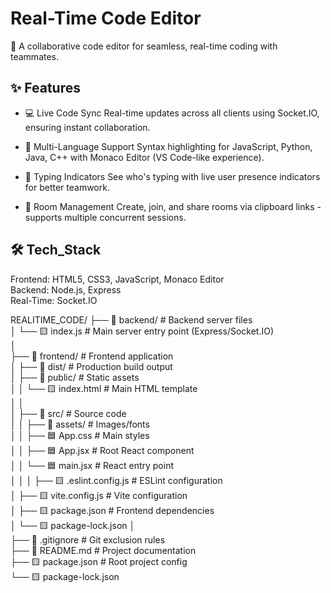 # Real-Time Code Editor
🚀 A collaborative code editor for seamless, real-time coding with teammates.

## ✨ Features

- 💻 Live Code Sync
  Real-time updates across all clients using Socket.IO, ensuring instant collaboration.

- 📜 Multi-Language Support
  Syntax highlighting for JavaScript, Python, Java, C++ with Monaco Editor (VS Code-like experience).

- 👥 Typing Indicators
  See who's typing with live user presence indicators for better teamwork.

- 🔗 Room Management
  Create, join, and share rooms via clipboard links - supports multiple concurrent sessions.

## 🛠️ Tech_Stack

Frontend: HTML5, CSS3, JavaScript, Monaco Editor
<br>
Backend: Node.js, Express
<br>
Real-Time: Socket.IO
<br>

REALITIME_CODE/
├── 📁 backend/                  # Backend server files <br>
│   └── 🟨 index.js              # Main server entry point (Express/Socket.IO) <br>
│<br>
├── 📁 frontend/                 # Frontend application <br>
│   ├── 📁 dist/                 # Production build output <br>
│   ├── 📁 public/               # Static assets <br>
│   │   └── 🟨 index.html        # Main HTML template <br>
│   │ <br>
│   ├── 📁 src/                  # Source code <br>
│   │   ├── 📁 assets/           # Images/fonts <br>
│   │   ├── 🟦 App.css           # Main styles <br>
│   │   ├── 🟦 App.jsx           # Root React component <br>
│   │   └── 🟦 main.jsx          # React entry point <br>
│   │
│   ├── 🟨 .eslint.config.js     # ESLint configuration <br>
│   ├── 🟨 vite.config.js        # Vite configuration <br>
│   ├── 🟨 package.json          # Frontend dependencies <br>
│   └── 🟨 package-lock.json
│ <br>
├── 📄 .gitignore               # Git exclusion rules <br>
├── 📄 README.md                # Project documentation <br>
├── 🟨 package.json             # Root project config <br>
└── 🟨 package-lock.json     <br>

